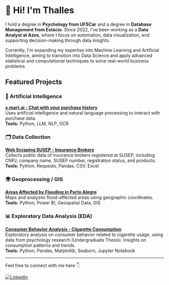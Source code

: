 # 👋 Hi! I'm Thalles

I hold a degree in **Psychology from UFSCar** and a degree in **Database Management from Estácio**. Since 2022, I've been working as a **Data Analyst at Azos**, where I focus on automation, data visualization, and supporting decision-making through data insights.

Currently, I'm expanding my expertise into Machine Learning and Artificial Intelligence, aiming to transition into Data Science and apply advanced statistical and computational techniques to solve real-world business problems.


## Featured Projects

### 🤖 Artificial Intelligence
[**s.mart.ai - Chat with your purchase history**](https://github.com/thallescunhadeoliveira/s.mart.ai)  
Uses artificial intelligence and natural language processing to interact with purchase data.  
**Tools:** Python, LLM, NLP, OCR

### 🗂 Data Collection
[**Web Scraping SUSEP - Insurance Brokers**](https://github.com/thallescunhadeoliveira/Web-Scraping-Corretores-SUSEP)  
Collects public data of insurance brokers registered at SUSEP, including CNPJ, company name, SUSEP number, registration status, and products.  
**Tools:** Python, Requests, Pandas, CSV, Excel

### 🌍 Geoprocessing / GIS
[**Areas Affected by Flooding in Porto Alegre**](https://github.com/thallescunhadeoliveira/Levantamento-de-Localiza-es-Afetadas-pelas-Enchentes-POA-)  
Maps and analyzes flood-affected areas using geographic coordinates.  
**Tools:** Python, Power BI, Geospatial Data, GIS

### 📊 Exploratory Data Analysis (EDA)
[**Consumer Behavior Analysis - Cigarette Consumption**](https://github.com/thallescunhadeoliveira/Analise-de-Dados-Exploratoria-Sobre-Comportamento-do-Consumidor)  
Exploratory analysis on consumer behavior related to cigarette usage, using data from psychology research (Undergraduate Thesis). Insights on consumption patterns and trends.  
**Tools:** Python, Pandas, Matplotlib, Seaborn, Jupyter Notebook


---

Feel free to connect with me here 👇

[![LinkedIn](https://img.shields.io/badge/LinkedIn-blue?logo=linkedin)](https://linkedin.com/in/thalles-cunha-de-oliveira)




<!--
- ### Hi there 👋

**thallescunhadeoliveira/thallescunhadeoliveira** is a ✨ _special_ ✨ repository because its `README.md` (this file) appears on your GitHub profile.

Here are some ideas to get you started:

- 🔭 I’m currently working on ...
- 🌱 I’m currently learning ...
- 👯 I’m looking to collaborate on ...
- 🤔 I’m looking for help with ...
- 💬 Ask me about ...
- 📫 How to reach me: ...
- 😄 Pronouns: ...
- ⚡ Fun fact: ...
-->
